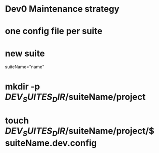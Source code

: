 # Dev0 Maintenance strategy

# one config file per suite

# new suite
suiteName="name"
# mkdir -p $DEV_SUITES_DIR/$suiteName/project
# touch $DEV_SUITES_DIR/$suiteName/project/$suiteName.dev.config



